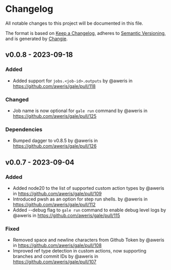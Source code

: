 # Changelog
All notable changes to this project will be documented in this file.

The format is based on [Keep a Changelog](https://keepachangelog.com/en/1.0.0/),
adheres to [Semantic Versioning](https://semver.org/spec/v2.0.0.html),
and is generated by [Changie](https://github.com/miniscruff/changie).

## v0.0.8 - 2023-09-18

### Added
- Added support for `jobs.<job-id>.outputs` by @aweris in https://github.com/aweris/gale/pull/118

### Changed
- Job name is now optional for `gale run` command by @aweris in https://github.com/aweris/gale/pull/125

### Dependencies
- Bumped dagger to v0.8.5 by @aweris in https://github.com/aweris/gale/pull/126

## v0.0.7 - 2023-09-04

### Added
- Added node20 to the list of supported custom action types by @aweris in https://github.com/aweris/gale/pull/109
- Introduced pwsh as an option for step run shells. by @aweris in https://github.com/aweris/gale/pull/112
- Added --debug flag to `gale run` command to enable debug level logs by @aweris in https://github.com/aweris/gale/pull/115

### Fixed
- Removed space and newline characters from Github Token by @aweris in https://github.com/aweris/gale/pull/108
- Improved ref type detection in custom actions, now supporting branches and commit IDs by @aweris in https://github.com/aweris/gale/pull/107
